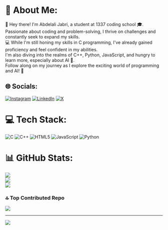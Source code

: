 # 💫 About Me:
👋 Hey there! I'm Abdelali Jabri, a student at 1337 coding school 🎓. <br>Passionate about coding and problem-solving, I thrive on challenges and constantly seek to expand my skills.<br> 💻 While I'm still honing my skills in C programming, I've already gained proficiency and feel confident in my abilities.<br> I'm also diving into the realms of C++, Python, JavaScript, and hungry to learn more, especially about AI 🤖.<br> Follow along on my journey as I explore the exciting world of programming and AI! 🚀


## 🌐 Socials:
[![Instagram](https://img.shields.io/badge/Instagram-%23E4405F.svg?logo=Instagram&logoColor=white)](https://instagram.com/abdelali_jabri) [![LinkedIn](https://img.shields.io/badge/LinkedIn-%230077B5.svg?logo=linkedin&logoColor=white)](https://linkedin.com/in/abdelali-jabri-51729b2b0) [![X](https://img.shields.io/badge/X-black.svg?logo=X&logoColor=white)](https://x.com/AbddElAlii) 

# 💻 Tech Stack:
![C](https://img.shields.io/badge/c-%2300599C.svg?style=for-the-badge&logo=c&logoColor=white) ![C++](https://img.shields.io/badge/c++-%2300599C.svg?style=for-the-badge&logo=c%2B%2B&logoColor=white) ![HTML5](https://img.shields.io/badge/html5-%23E34F26.svg?style=for-the-badge&logo=html5&logoColor=white) ![JavaScript](https://img.shields.io/badge/javascript-%23323330.svg?style=for-the-badge&logo=javascript&logoColor=%23F7DF1E) ![Python](https://img.shields.io/badge/python-3670A0?style=for-the-badge&logo=python&logoColor=ffdd54)
# 📊 GitHub Stats:
![](https://github-readme-stats.vercel.app/api?username=ajabrii&theme=dark&hide_border=false&include_all_commits=true&count_private=true)<br/>
![](https://github-readme-streak-stats.herokuapp.com/?user=ajabrii&theme=dark&hide_border=false)<br/>
![](https://github-readme-stats.vercel.app/api/top-langs/?username=ajabrii&theme=dark&hide_border=false&include_all_commits=true&count_private=true&layout=compact)

### 🔝 Top Contributed Repo
![](https://github-contributor-stats.vercel.app/api?username=ajabrii&limit=5&theme=dark&combine_all_yearly_contributions=true)

---
[![](https://visitcount.itsvg.in/api?id=ajabrii&icon=0&color=0)](https://visitcount.itsvg.in)

<!-- Proudly created with GPRM ( https://gprm.itsvg.in ) -->
